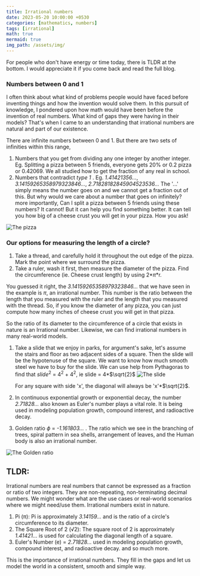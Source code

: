 ```yaml
---
title: Irrational numbers
date: 2023-05-20 10:00:00 +0530
categories: [mathematics, numbers]
tags: [irrational]
math: true
mermaid: true
img_path: /assets/img/
---
```




For people who don't have energy or time today, there is TLDR at the bottom. I would appreciate it if you come back and read the full blog.

### Numbers between 0 and 1
I often think about what kind of problems people would have faced before inventing things and how the invention would solve them. In this pursuit of knowledge, I pondered upon how math would have been before the invention of real numbers. What kind of gaps they were having in their models? That's when I came to an understanding that irrational numbers are natural and part of our existence. 

There are infinite numbers between 0 and 1. But there are two sets of infinities within this range,
1. Numbers that you get from dividing any one integer by another integer. Eg. Splitting a pizza between 5 friends, everyone gets 20% or 0.2 pizza or 0.42069. We all studied how to get the fraction of any real in school.
2. Numbers that contradict *type 1* . Eg. *1.41421356...*, *3.14159265358979323846...*, *2.71828182845904523536...* 
The '...' simply means the number goes on and we cannot get a fraction out of this.
But why would we care about a number that goes on infinitely? more importantly, Can I split a pizza between 5 friends using these numbers?
It cannot! But it can help you find something better. It can tell you how big of a cheese crust you will get in your pizza. How you ask!


![The pizza](pizza.png)

### Our options for measuring the length of a circle?
1. Take a thread, and carefully hold it throughout the out edge of the pizza. Mark the point where we surround the pizza.
2. Take a ruler, wash it first, then measure the diameter of the pizza. Find the circumference (ie. Cheese crust length) by using 2*$\pi$*r.

You guessed it right, the *3.14159265358979323846...* that we have seen in the example is $\pi$, an irrational number. This number is the ratio between the length that you measured with the ruler and the length that you measured with the thread. So, if you know the diameter of any pizza, you can just compute how many inches of cheese crust you will get in that pizza. 

So the ratio of its diameter to the circumference of a circle that exists in nature is an Irrational number.
Likewise, we can find irrational numbers in many real-world models. 

1. Take a slide that we enjoy in parks, for argument's sake, let's assume the stairs and floor as two adjacent sides of a square. Then the slide will be the hypotenuse of the square. We want to know how much smooth steel we have to buy for the slide. We can use help from Pythagoras to find that $slide^2$ = $4^2$ + $4^2$, 
ie slide = 4*$\sqrt{2}$
![The slide](slide.png)



    For any square with side 'x', the diagonal will always be 'x'*$\sqrt{2}$. 


2. In continuous exponential growth or exponential decay, the number *2.71828...* also known as Euler's number plays a vital role. It is being used in modeling population growth, compound interest, and radioactive decay.

3. Golden ratio $\phi$ = *-1.161803...* . The ratio which we see in the branching of trees, spiral pattern in sea shells, arrangement of leaves, and the Human body is also an irrational number. 

![The Golden ratio](golden.png)

## TLDR: 
Irrational numbers are real numbers that cannot be expressed as a fraction or ratio of two integers. They are non-repeating, non-terminating decimal numbers. We might wonder what are the use cases or real-world scenarios where we might need/use them. Irrational numbers exist in nature.

1. Pi (π): Pi is approximately *3.14159...* and is the ratio of a circle's circumference to its diameter.
2. The Square Root of 2 (√2): The square root of 2 is approximately *1.41421...* is used for calculating the diagonal length of a square.
3. Euler's Number (e) = *2.71828...* used in modeling population growth, compound interest, and radioactive decay.
and so much more. 

This is the importance of irrational numbers. They fill in the gaps and let us model the world in a consistent, smooth and simple way.



